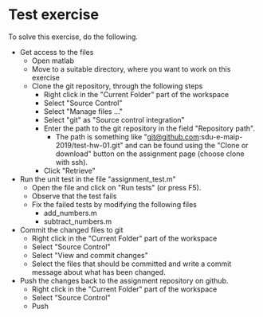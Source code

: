 # Test exercise

To solve this exercise, do the following.

* Get access to the files
  * Open matlab
  * Move to a suitable directory, where you want to work on this exercise
  * Clone the git repository, through the following steps
    * Right click in the "Current Folder" part of the workspace
    * Select "Source Control"
    * Select "Manage files ..."
    * Select "git" as "Source control integration"
    * Enter the path to the git repository in the field "Repository path".
      * The path is something like "git@github.com:sdu-e-maip-2019/test-hw-01.git" and can be found using the "Clone or download" button on the assignment page (choose clone with ssh).
    * Click "Retrieve"
* Run the unit test in the file "assignment_test.m"
  * Open the file and click on "Run tests" (or press F5).
  * Observe that the test fails
  * Fix the failed tests by modifying the following files
    * add_numbers.m
    * subtract_numbers.m
* Commit the changed files to git
  * Right click in the "Current Folder" part of the workspace
  * Select "Source Control"
  * Select "View and commit changes"
  * Select the files that should be committed and write a commit message about what has been changed.
* Push the changes back to the assignment repository on github.
  * Right click in the "Current Folder" part of the workspace
  * Select "Source Control"
  * Push




